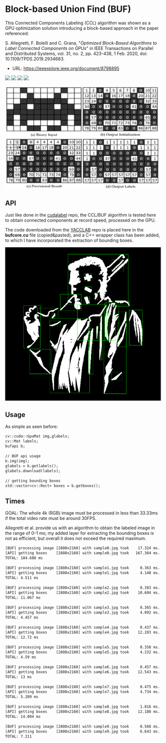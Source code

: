 # Block-based Union Find (BUF)

This Connected Components Labeling (CCL) algorithm was shown as a GPU optimization solution introducing a block-based approach in the paper referenced:

S. Allegretti, F. Bolelli and C. Grana, "*Optimized Block-Based Algorithms to Label Connected Components on GPUs*" in IEEE Transactions on Parallel and Distributed Systems, vol. 31, no. 2, pp. 423-438, 1 Feb. 2020, doi: 10.1109/TPDS.2019.2934683.

* URL: https://ieeexplore.ieee.org/document/8798895

<img src="https://img.shields.io/badge/cuda-60%25-red">&nbsp;<img src="https://img.shields.io/badge/C%2FC%2B%2B-80%25-green">&nbsp;<img src="https://img.shields.io/badge/CMakelists.txt-tested-blue">&nbsp;<img src="https://img.shields.io/badge/Ubuntu-20.4-pink">&nbsp;

![original](doc/allegretti.png)

## API

Just like done in the [cudalabel](https://github.com/armengot/cudalabel) repo, the CCL/BUF algorithm is tested here to obtain connected components at record speed, processed on the GPU.

The code downloaded from the [YACCLAB](https://github.com/prittt/YACCLAB) repo is placed here in the **bufcore.cu** file (copied&pasted), and a C++ wrapper class has been added, to which I have incorporated the extraction of bounding boxes.

![marv](doc/marv_test.png)

## Usage

As simple as seen before:

```
cv::cuda::GpuMat img,glabels;
cv::Mat labels;
bufapi b;

// BUF api usage
b.img(img);    
glabels = b.getlabels();    
glabels.download(labels);    

// getting bounding boxes
std::vector<cv::Rect> boxes = b.getboxes();
```

## Times

GOAL: The whole 4k (RGB) image must be processed in less than 33.33ms if the total video rate must be around 30FPS.

Allegretti et al. provide us with an algorithm to obtain the labeled image in the range of 0–1 ms; my added layer for extracting the bounding boxes is not as efficient, but overall it does not exceed the required maximum.

```
[BUF] processing image [2880x2160] with sample0.jpg took    17.324 ms.
[API] getting boxes    [2880x2160] with sample0.jpg took   167.364 ms. TOTAL: 184.688 ms

[BUF] processing image [2880x2160] with sample1.jpg took     0.363 ms.
[API] getting boxes    [2880x2160] with sample1.jpg took     4.148 ms. TOTAL: 4.511 ms

[BUF] processing image [2880x2160] with sample2.jpg took     0.383 ms.
[API] getting boxes    [2880x2160] with sample2.jpg took    10.684 ms. TOTAL: 11.067 ms

[BUF] processing image [2880x2160] with sample3.jpg took     0.365 ms.
[API] getting boxes    [2880x2160] with sample3.jpg took     4.092 ms. TOTAL: 4.457 ms

[BUF] processing image [2880x2160] with sample4.jpg took     0.437 ms.
[API] getting boxes    [2880x2160] with sample4.jpg took    12.283 ms. TOTAL: 12.72 ms

[BUF] processing image [2880x2160] with sample5.jpg took     0.358 ms.
[API] getting boxes    [2880x2160] with sample5.jpg took     4.232 ms. TOTAL: 4.59 ms

[BUF] processing image [2880x2160] with sample6.jpg took     0.457 ms.
[API] getting boxes    [2880x2160] with sample6.jpg took    12.543 ms. TOTAL: 13 ms

[BUF] processing image [2880x2160] with sample7.jpg took     0.475 ms.
[API] getting boxes    [2880x2160] with sample7.jpg took     4.734 ms. TOTAL: 5.209 ms

[BUF] processing image [2880x2160] with sample8.jpg took     1.816 ms.
[API] getting boxes    [2880x2160] with sample8.jpg took    12.188 ms. TOTAL: 14.004 ms

[BUF] processing image [2880x2160] with sample9.jpg took     0.568 ms.
[API] getting boxes    [2880x2160] with sample9.jpg took     6.643 ms. TOTAL: 7.211
```